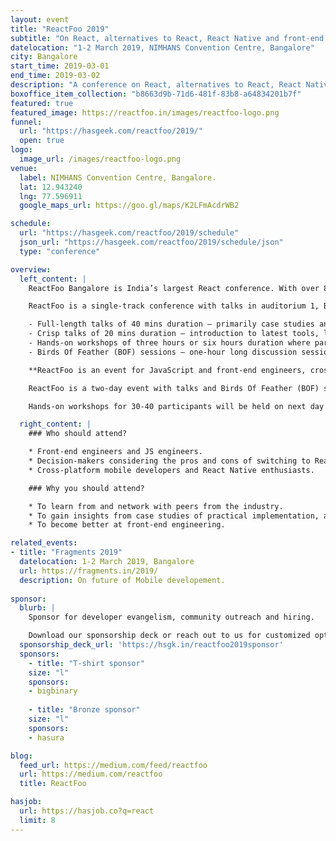 ```yaml
---
layout: event
title: "ReactFoo 2019"
subtitle: "On React, alternatives to React, React Native and front-end engineering."
datelocation: "1-2 March 2019, NIMHANS Convention Centre, Bangalore"
city: Bangalore
start_time: 2019-03-01
end_time: 2019-03-02
description: "A conference on React, alternatives to React, React Native and front-end engineering."
boxoffice_item_collection: "b8663d9b-71d6-481f-83b8-a64834201b7f"
featured: true
featured_image: https://reactfoo.in/images/reactfoo-logo.png
funnel:
  url: "https://hasgeek.com/reactfoo/2019/"
  open: true
logo:
  image_url: /images/reactfoo-logo.png  
venue:
  label: NIMHANS Convention Centre, Bangalore.
  lat: 12.943240
  lng: 77.596911
  google_maps_url: https://goo.gl/maps/K2LFmAcdrWB2

schedule:
  url: "https://hasgeek.com/reactfoo/2019/schedule"
  json_url: "https://hasgeek.com/reactfoo/2019/schedule/json"
  type: "conference"

overview:
  left_content: |
    ReactFoo Bangalore is India’s largest React conference. With over 800 developers and presence of international speakers, ReactFoo Bangalore promises to a world-class, high quality event.

    ReactFoo is a single-track conference with talks in auditorium 1, Birds Of Feather (BOF) sessions and hallway activities across both days. If you are interested in speaking, submit a proposal for:

    - Full-length talks of 40 mins duration – primarily case studies and architecture journeys.
    - Crisp talks of 20 mins duration – introduction to latest tools, libraries, projects you have worked on and alternatives to React.
    - Hands-on workshops of three hours or six hours duration where participants follows instructors on their laptops.
    - Birds Of Feather (BOF) sessions – one-hour long discussion sessions on a focussed topic.

    **ReactFoo is an event for JavaScript and front-end engineers, cross-platform developers.**

    ReactFoo is a two-day event with talks and Birds Of Feather (BOF) sessions.

    Hands-on workshops for 30-40 participants will be held on next day of the conference. Workshops will be announced shortly. **Tickets have to be purchased separately.**

  right_content: |
    ### Who should attend?

    * Front-end engineers and JS engineers.
    * Decision-makers considering the pros and cons of switching to React and React Native.
    * Cross-platform mobile developers and React Native enthusiasts.

    ### Why you should attend?

    * To learn from and network with peers from the industry.
    * To gain insights from case studies of practical implementation, and evaluate ReactJS and React Native for your work.
    * To become better at front-end engineering.

related_events:
- title: "Fragments 2019"
  datelocation: 1-2 March 2019, Bangalore
  url: https://fragments.in/2019/
  description: On future of Mobile developement.
  
sponsor:
  blurb: |
    Sponsor for developer evangelism, community outreach and hiring.

    Download our sponsorship deck or reach out to us for customized options at [info@hasgeek.com](mailto:info@hasgeek.com)
  sponsorship_deck_url: 'https://hsgk.in/reactfoo2019sponsor'
  sponsors:
    - title: "T-shirt sponsor"
    size: "l"
    sponsors:
    - bigbinary
  
    - title: "Bronze sponsor"
    size: "l"
    sponsors:
    - hasura

blog:
  feed_url: https://medium.com/feed/reactfoo
  url: https://medium.com/reactfoo
  title: ReactFoo

hasjob:
  url: https://hasjob.co?q=react
  limit: 8
---
```

